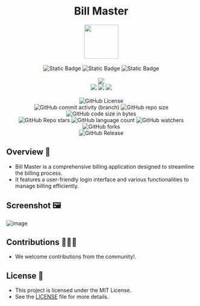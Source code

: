 <div align="center">
     <h1 align="center">Bill Master</h1>
     <img src="https://github.com/user-attachments/assets/ad0eb4e7-7103-415d-96b9-2b1052edd6f5" height=90px width=90px/>
     <br/>
     <br/>
     <img alt="Static Badge" src="https://img.shields.io/badge/Python-red?style=for-the-badge&logo=python&logoColor=white">
     <img alt="Static Badge" src="https://img.shields.io/badge/Tkinter-darkblue?style=for-the-badge">
     <img alt="Static Badge" src="https://img.shields.io/badge/GUI%20Application-darkgreen?style=for-the-badge">
     <br/>
     <br/>
     <!-- Open Source -->
     <img src="https://badges.frapsoft.com/os/v1/open-source.svg?v=103">
     <br/>
     <!-- Contributions -->
     <img src="https://img.shields.io/static/v1.svg?label=Contributions&message=Welcome&color=#013220">
     <!-- Built By -->
     <img src="https://img.shields.io/badge/Built%20by-Abhinav%20Kumar-0059b3">
     <!-- Maintained -->
     <img src="https://img.shields.io/static/v1.svg?label=Maintained&message=Yes&color=red">
     <br/>
     <!-- --------------------------------------------- -->
     <br/>
     <!-- License -->
     <img alt="GitHub License" src="https://img.shields.io/github/license/abhinavkumar2369/Bill-Master">
     <br/>
     <!-- Commit Count -->
     <img alt="GitHub commit activity (branch)" src="https://img.shields.io/github/commit-activity/t/abhinavkumar2369/Bill-Master/main">
     <!-- Repo Size -->
     <img alt="GitHub repo size" src="https://img.shields.io/github/repo-size/abhinavkumar2369/Bill-Master?style=flat&color=orange">
     <!-- Repo Code -->
     <img alt="GitHub code size in bytes" src="https://img.shields.io/github/languages/code-size/abhinavkumar2369/Bill-Master">
     <br/>
     <img alt="GitHub Repo stars" src="https://img.shields.io/github/stars/abhinavkumar2369/Bill-Master?style=flat&color=orange">
     <!-- Language Count -->
     <img alt="GitHub language count" src="https://img.shields.io/github/languages/count/abhinavkumar2369/Bill-Master">
     <!-- Watchers -->
     <img alt="GitHub watchers" src="https://img.shields.io/github/watchers/abhinavkumar2369/Bill-Master?style=flat">
     <!-- Forks -->
     <img alt="GitHub forks" src="https://img.shields.io/github/forks/abhinavkumar2369/Bill-Master?style=flat&color=orange">
     <br/>
     <img alt="GitHub Release" src="https://img.shields.io/github/v/release/abhinavkumar2369/Bill-Master">
</div>




<!------------------------------------------------->



## Overview 💫

- Bill Master is a comprehensive billing application designed to streamline the billing process.
- It features a user-friendly login interface and various functionalities to manage billing efficiently.



<!------------------------------------------------->



## Screenshot 🖼️
![image](https://github.com/user-attachments/assets/eb725478-8878-408d-bd52-3c01cf660a6c)



<!------------------------------------------------->



## Contributions 🧑‍🤝‍🧑
- We welcome contributions from the community!.



<!------------------------------------------------->



## License 🪪
- This project is licensed under the MIT License.
- See the [LICENSE](LICENSE) file for more details.
